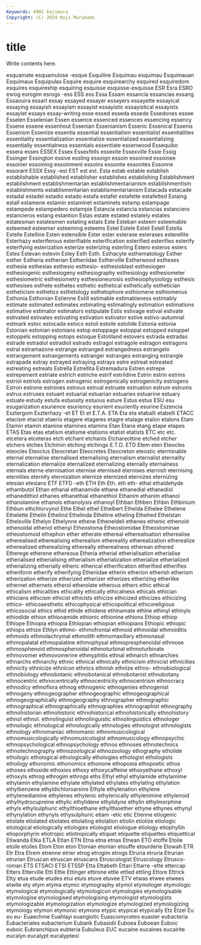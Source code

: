 ```yaml
---
Keywords: 4901 kojimura
Copyright: (C) 2024 Koji Murakami
---
```


# title

Write contents here.



esquamate esquamulose -esque Esquiline Esquimau esquimau Esquimauan Esquimaux
Esquipulas Esquire esquire esquirearchy esquired esquiredom esquires esquireship esquiring esquisse
esquisse-esquisse ESR Esra ESRO esrog esrogim esrogs -ess ESS ess
Essa Essam essancia essancias essang Essaouira essart essay essayed essayer
essayers essayette essayical essaying essayish essayism essayist essayistic essayistical essayists
essaylet essays essay-writing esse essed esseda essede Essedones essee Esselen
Esselenian Essen essence essenced essences essencing essency Essene essene essenhout
Essenian Essenianism Essenic Essenical Essenis Essenism Essenize essentia essential essentialism
essentialist essentialities essentiality essentialization essentialize essentialized essentializing essentially essentialness essentials
essentiate essenwood Essequibo essera esses ESSEX Essex Essexfells essexite Essexville
Essie Essig Essinger Essington essive essling essoign essoin essoined essoinee
essoiner essoining essoinment essoins essonite essonites Essonne essorant ESSX Essy
-est EST est est. Esta estab estable establish establishable established
establisher establishes establishing Establishment establishment establishmentarian establishmentarianism establishmentism establishments establismentarian
establismentarianism Estacada estacade estadal estadel estadio estado estafa estafet estafette
estafetted Estaing estall estamene estamin estaminet estaminets estamp estampage estampede
estampedero estampie Estancia estancia estancias estanciero estancieros estang estantion Estas
estate estated estately estates estatesman estatesmen estating estats Este Esteban
esteem esteemable esteemed esteemer esteeming esteems Estel Estele Esteli Estell
Estella Estelle Estelline Esten estensible Ester ester esterase esterases esterellite
Esterhazy esteriferous esterifiable esterification esterified esterifies esterify esterifying esterization esterize
esterizing esterling Estero esteros esters Estes Estevan estevin Estey Esth
Esth. Esthacyte esthematology Esther esther Estheria estherian Estheriidae Estherville Estherwood
estheses esthesia esthesias esthesio esthesio- esthesioblast esthesiogen esthesiogenic esthesiogeny esthesiography
esthesiology esthesiometer esthesiometric esthesiometry esthesioneurosis esthesiophysiology esthesis esthesises esthete esthetes
esthetic esthetical esthetically esthetician estheticism esthetics esthetology esthetophore esthiomene esthiomenus
Esthonia Esthonian Estienne Estill estimable estimableness estimably estimate estimated estimates
estimating estimatingly estimation estimations estimative estimator estimators estipulate Estis estivage
estival estivate estivated estivates estivating estivation estivator estive estivo-autumnal estmark
estoc estocada estocs estoil estoile estolide Estonia estonia Estonian estonian
estonians estop estoppage estoppal estopped estoppel estoppels estopping estops estoque
Estotiland estovers estrada estradas estrade estradiol estradiot estrado estragol estragole
estragon estragons estral estramazone estrange estranged estrangedness estrangelo estrangement estrangements
estranger estranges estranging estrangle estrapade estray estrayed estraying estrays estre
estreat estreated estreating estreats Estrella Estrellita Estremadura Estren estrepe estrepement
estriate estrich estriche estrif estrildine Estrin estrin estrins estriol estriols
estrogen estrogenic estrogenically estrogenicity estrogens Estron estrone estrones estrous estrual
estruate estruation estrum estrums estrus estruses estuant estuarial estuarian estuaries
estuarine estuary estuate estudy estufa estuosity estuous esture Estus estus
ESU esu esugarization esurience esuriency esurient esuriently esurine Eszencia Esztergom
Eszterhazy -et ET Et et E.T.A. ETA Eta eta etaballi
etabelli ETACC etacism etacist etaerio etagere etageres etagre etalage etalon
etalons Etam Etamin etamin etamine etamines etamins Etan Etana etang
etape etapes ETAS Etas etas etatism etatisme etatisms etatist etatists
ETC etc etc. etcetera etceteras etch etchant etchants Etchareottine etched
etcher etchers etches Etchimin etching etchings E.T.D. ETD Etem eten
Eteocles eteocles Eteoclus Eteocretan Eteocretes Eteocreton eteostic eterminable eternal eternalise
eternalised eternalising eternalism eternalist eternality eternalization eternalize eternalized eternalizing eternally
eternalness eternals eterne eternisation eternise eternised eternises eternish eternising eternities
eternity eternization eternize eternized eternizes eternizing etesian etesians ETF ETFD
-eth ETH Eth Eth. eth eth- ethal ethaldehyde ethambutol Ethan
ethanal ethanamide ethane ethanedial ethanediol ethanedithiol ethanes ethanethial ethanethiol Ethanim
ethanim ethanol ethanolamine ethanols ethanolysis ethanoyl Ethban Ethben Ethbin Ethbinium
Ethbun ethchlorvynol Ethe Ethel ethel Ethelbert Ethelda Ethelee Ethelene Ethelette
Ethelin Ethelind Ethelinda Etheline etheling Ethelred Ethelstan Ethelsville Ethelyn Ethelynne
ethene Etheneldeli ethenes ethenic ethenoid ethenoidal ethenol ethenyl Etheostoma Etheostomidae
Etheostominae etheostomoid ethephon ether etherate ethereal etherealisation etherealise etherealised etherealising
etherealism ethereality etherealization etherealize etherealized etherealizing ethereally etherealness etherean ethered
Etherege etherene ethereous Etheria etherial etherialisation etherialise etherialised etherialising etherialism
etherialization etherialize etherialized etherializing etherially etheric etherical etherification etherified etherifies
etheriform etherify etherifying Etheriidae etherin etherion etherish etherism etherization etherize
etherized etherizer etherizes etherizing etherlike ethernet ethernets etherol etherolate etherous
ethers ethic ethical ethicalism ethicalities ethicality ethically ethicalness ethicals ethician
ethicians ethicism ethicist ethicists ethicize ethicized ethicizes ethicizing ethico- ethicoaesthetic
ethicophysical ethicopolitical ethicoreligious ethicosocial ethics ethid ethide ethidene ethinamate ethine
ethinyl ethinyls ethiodide ethion ethionamide ethionic ethionine ethions Ethiop ethiop
Ethiope Ethiopia ethiopia Ethiopian ethiopian ethiopians Ethiopic ethiopic ethiops ethize
Ethlyn ethmo- ethmofrontal ethmoid ethmoidal ethmoiditis ethmoids ethmolachrymal ethmolith ethmomaxillary
ethmonasal ethmopalatal ethmopalatine ethmophysal ethmopresphenoidal ethmose ethmosphenoid ethmosphenoidal ethmoturbinal ethmoturbinate
ethmovomer ethmovomerine ethmyphitis ethnal ethnarch ethnarchies ethnarchs ethnarchy ethnic ethnical
ethnically ethnicism ethnicist ethnicities ethnicity ethnicize ethnicon ethnics ethnish ethnize
ethno- ethnobiological ethnobiology ethnobotanic ethnobotanical ethnobotanist ethnobotany ethnocentric ethnocentrically ethnocentricity
ethnocentrism ethnocracy ethnodicy ethnoflora ethnog ethnogenic ethnogenies ethnogenist ethnogeny ethnogeographer
ethnogeographic ethnogeographical ethnogeographically ethnogeography ethnographer ethnographic ethnographical ethnographically ethnographies ethnographist
ethnography ethnohistorian ethnohistoric ethnohistorical ethnohistorically ethnohistory ethnol ethnol. ethnolinguist ethnolinguistic
ethnolinguistics ethnologer ethnologic ethnological ethnologically ethnologies ethnologist ethnologists ethnology ethnomaniac
ethnomanic ethnomusicological ethnomusicologically ethnomusicologist ethnomusicology ethnopsychic ethnopsychological ethnopsychology ethnos ethnoses
ethnotechnics ethnotechnography ethnozoological ethnozoology ethography etholide ethologic ethological ethologically ethologies
ethologist ethologists ethology ethonomic ethonomics ethonone ethopoeia ethopoetic ethos ethoses
ethoxide ethoxies ethoxy ethoxycaffeine ethoxyethane ethoxyl ethoxyls ethrog ethrogim ethrogs
eths Ethyl ethyl ethylamide ethylamime ethylamin ethylamine ethylate ethylated ethylates
ethylating ethylation ethylbenzene ethyldichloroarsine Ethyle ethylenation ethylene ethylenediamine ethylenes ethylenic
ethylenically ethylenimine ethylenoid ethylhydrocupreine ethylic ethylidene ethylidyne ethylin ethylmorphine ethyls
ethylsulphuric ethylthioethane ethylthioether ethyne ethynes ethynyl ethynylation ethynyls ethysulphuric etiam
-etic etic Etienne etiogenic etiolate etiolated etiolates etiolating etiolation etiolin
etiolize etiologic etiological etiologically etiologies etiologist etiologue etiology etiophyllin etioporphyrin
etiotropic etiotropically etiquet etiquette etiquettes etiquettical Etiwanda Etka ETLA Etlan
ETN Etna etna etnas Etnean ETO etoffe Etoile etoile etoiles
Etom Eton eton Etonian etonian etouffe etourderie Etowah ETR Etr
Etra Etrem etrenne etrier etrog etrogim etrogs Etruria etruria Etrurian
etrurian Etruscan etruscan etruscans Etruscologist Etruscology Etrusco-roman ETS ETSACI ETSI
ETSSP Etta Ettabeth Ettari Ettarre -ette ettercap Etters Etterville Etti
Ettie Ettinger ettirone ettle ettled ettling Ettore Ettrick Etty etua
etude etudes etui etuis etuve etuvee ETV etwas etwee etwees
etwite ety etym etyma etymic etymography etymol etymologer etymologic etymological
etymologically etymologicon etymologies etymologisable etymologise etymologised etymologising etymologist etymologists etymologizable
etymologization etymologize etymologized etymologizing etymology etymon etymonic etymons etypic etypical
etypically Etz Etzel Eu eu eu- Euaechme Euahlayi euangiotic Euascomycetes
euaster eubacteria Eubacteriales eubacterium Eubank Eubasidii Euboea Euboean Euboic euboic
Eubranchipus eubteria Eubuleus EUC eucaine eucaines eucairite eucalyn eucalypt eucalypteol

